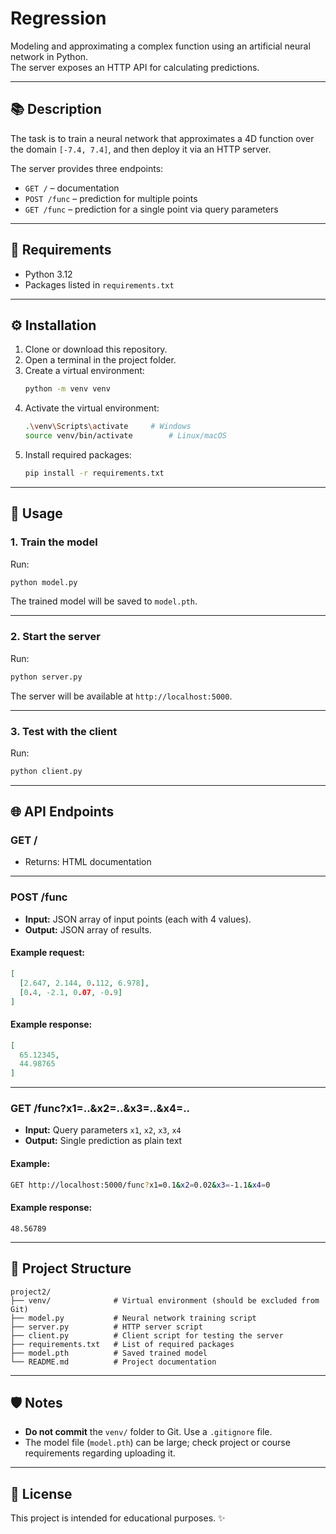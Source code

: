 
# Regression

Modeling and approximating a complex function using an artificial neural network in Python.  
The server exposes an HTTP API for calculating predictions.

---

## 📚 Description

The task is to train a neural network that approximates a 4D function over the domain `[-7.4, 7.4]`, and then deploy it via an HTTP server.

The server provides three endpoints:
- `GET /` – documentation
- `POST /func` – prediction for multiple points
- `GET /func` – prediction for a single point via query parameters

---

## 🔧 Requirements

- Python 3.12
- Packages listed in `requirements.txt`

---

## ⚙️ Installation

1. Clone or download this repository.
2. Open a terminal in the project folder.
3. Create a virtual environment:
   ```bash
   python -m venv venv
   ```
4. Activate the virtual environment:
   ```bash
   .\venv\Scripts\activate     # Windows
   source venv/bin/activate        # Linux/macOS
   ```
5. Install required packages:
   ```bash
   pip install -r requirements.txt
   ```

---

## 🚀 Usage

### 1. Train the model

Run:
```bash
python model.py
```
The trained model will be saved to `model.pth`.

---

### 2. Start the server

Run:
```bash
python server.py
```
The server will be available at `http://localhost:5000`.

---

### 3. Test with the client

Run:
```bash
python client.py
```

---

## 🌐 API Endpoints

### GET /

- Returns: HTML documentation

---

### POST /func

- **Input:** JSON array of input points (each with 4 values).
- **Output:** JSON array of results.

#### Example request:
```json
[
  [2.647, 2.144, 0.112, 6.978],
  [0.4, -2.1, 0.07, -0.9]
]
```

#### Example response:
```json
[
  65.12345,
  44.98765
]
```

---

### GET /func?x1=..&x2=..&x3=..&x4=..

- **Input:** Query parameters `x1`, `x2`, `x3`, `x4`
- **Output:** Single prediction as plain text

#### Example:
```bash
GET http://localhost:5000/func?x1=0.1&x2=0.02&x3=-1.1&x4=0
```

#### Example response:
```
48.56789
```

---

## 📂 Project Structure

```
project2/
├── venv/              # Virtual environment (should be excluded from Git)
├── model.py           # Neural network training script
├── server.py          # HTTP server script
├── client.py          # Client script for testing the server
├── requirements.txt   # List of required packages
├── model.pth          # Saved trained model
└── README.md          # Project documentation
```

---

## 🛡️ Notes
- **Do not commit** the `venv/` folder to Git. Use a `.gitignore` file.
- The model file (`model.pth`) can be large; check project or course requirements regarding uploading it.

---

## 📜 License

This project is intended for educational purposes. ✨
